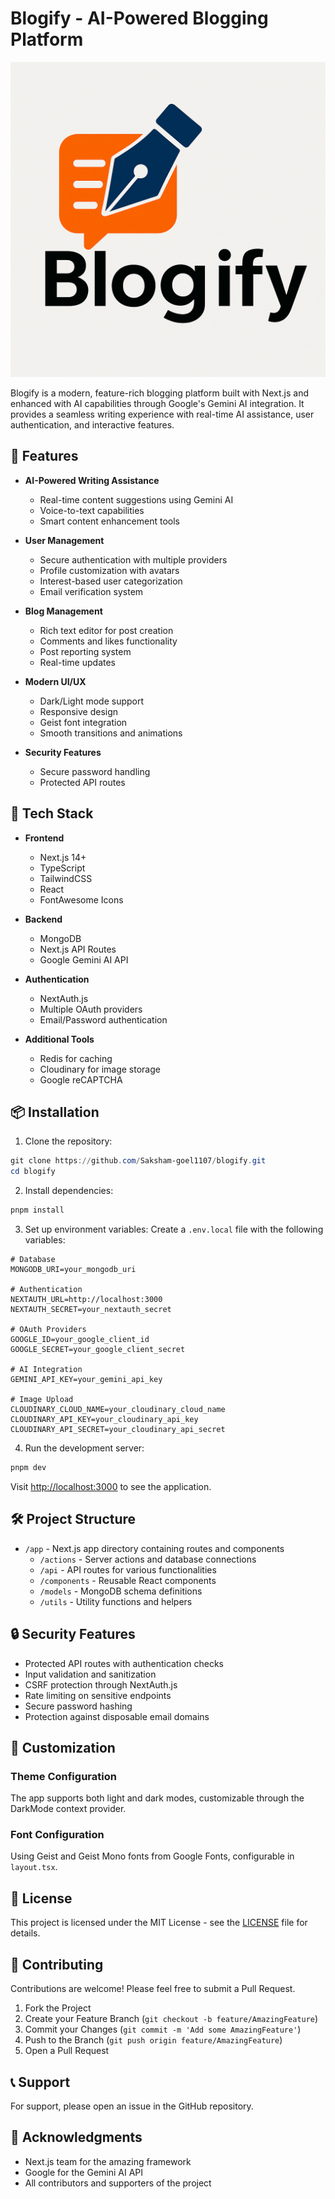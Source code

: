 # Blogify - AI-Powered Blogging Platform

![Blogify Logo](blogify/public/icon.png)

Blogify is a modern, feature-rich blogging platform built with Next.js and enhanced with AI capabilities through Google's Gemini AI integration. It provides a seamless writing experience with real-time AI assistance, user authentication, and interactive features.

## 🌟 Features

- **AI-Powered Writing Assistance**
  - Real-time content suggestions using Gemini AI
  - Voice-to-text capabilities
  - Smart content enhancement tools

- **User Management**
  - Secure authentication with multiple providers
  - Profile customization with avatars
  - Interest-based user categorization
  - Email verification system

- **Blog Management**
  - Rich text editor for post creation
  - Comments and likes functionality
  - Post reporting system
  - Real-time updates

- **Modern UI/UX**
  - Dark/Light mode support
  - Responsive design
  - Geist font integration
  - Smooth transitions and animations

- **Security Features**
  - Secure password handling
  - Protected API routes

## 🚀 Tech Stack

- **Frontend**
  - Next.js 14+
  - TypeScript
  - TailwindCSS
  - React
  - FontAwesome Icons

- **Backend**
  - MongoDB
  - Next.js API Routes
  - Google Gemini AI API

- **Authentication**
  - NextAuth.js
  - Multiple OAuth providers
  - Email/Password authentication

- **Additional Tools**
  - Redis for caching
  - Cloudinary for image storage
  - Google reCAPTCHA

## 📦 Installation

1. Clone the repository:
```powershell
git clone https://github.com/Saksham-goel1107/blogify.git
cd blogify
```

2. Install dependencies:
```powershell
pnpm install
```

3. Set up environment variables:
Create a `.env.local` file with the following variables:
```env
# Database
MONGODB_URI=your_mongodb_uri

# Authentication
NEXTAUTH_URL=http://localhost:3000
NEXTAUTH_SECRET=your_nextauth_secret

# OAuth Providers
GOOGLE_ID=your_google_client_id
GOOGLE_SECRET=your_google_client_secret

# AI Integration
GEMINI_API_KEY=your_gemini_api_key

# Image Upload
CLOUDINARY_CLOUD_NAME=your_cloudinary_cloud_name
CLOUDINARY_API_KEY=your_cloudinary_api_key
CLOUDINARY_API_SECRET=your_cloudinary_api_secret

```

4. Run the development server:
```powershell
pnpm dev
```

Visit [http://localhost:3000](http://localhost:3000) to see the application.

## 🛠️ Project Structure

- `/app` - Next.js app directory containing routes and components
  - `/actions` - Server actions and database connections
  - `/api` - API routes for various functionalities
  - `/components` - Reusable React components
  - `/models` - MongoDB schema definitions
  - `/utils` - Utility functions and helpers

## 🔒 Security Features

- Protected API routes with authentication checks
- Input validation and sanitization
- CSRF protection through NextAuth.js
- Rate limiting on sensitive endpoints
- Secure password hashing
- Protection against disposable email domains

## 🎨 Customization

### Theme Configuration
The app supports both light and dark modes, customizable through the DarkMode context provider.

### Font Configuration
Using Geist and Geist Mono fonts from Google Fonts, configurable in `layout.tsx`.

## 📝 License

This project is licensed under the MIT License - see the [LICENSE](LICENSE) file for details.

## 🤝 Contributing

Contributions are welcome! Please feel free to submit a Pull Request.

1. Fork the Project
2. Create your Feature Branch (`git checkout -b feature/AmazingFeature`)
3. Commit your Changes (`git commit -m 'Add some AmazingFeature'`)
4. Push to the Branch (`git push origin feature/AmazingFeature`)
5. Open a Pull Request

## 📞 Support

For support, please open an issue in the GitHub repository.

## 🌟 Acknowledgments

- Next.js team for the amazing framework
- Google for the Gemini AI API
- All contributors and supporters of the project